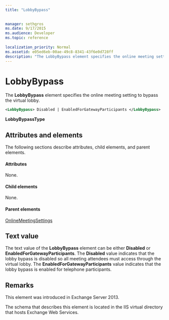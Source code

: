```yaml
---
title: "LobbyBypass"
 
 
manager: sethgros
ms.date: 9/17/2015
ms.audience: Developer
ms.topic: reference
 
localization_priority: Normal
ms.assetid: e05ed6eb-00ae-49c8-8341-43f6e0d728ff
description: "The LobbyBypass element specifies the online meeting setting to bypass the virtual lobby."
---
```


# LobbyBypass

The **LobbyBypass** element specifies the online meeting setting to bypass the virtual lobby. 
  
```XML
<LobbyBypass> Disabled | EnabledForGatewayParticipants </LobbyBypass>
```

 **LobbyBypassType**
## Attributes and elements

The following sections describe attributes, child elements, and parent elements.
  
#### Attributes

None.
  
#### Child elements

None.
  
#### Parent elements

[OnlineMeetingSettings](onlinemeetingsettings.md)
  
## Text value

The text value of the **LobbyBypass** element can be either **Disabled** or **EnabledForGatewayParticipants**. The **Disabled** value indicates that the lobby bypass is disabled so all meeting attendees must access through the virtual lobby. The **EnabledForGatewayParticipants** value indicates that the lobby bypass is enabled for telephone participants. 
  
## Remarks

This element was introduced in Exchange Server 2013.
  
The schema that describes this element is located in the IIS virtual directory that hosts Exchange Web Services.
  

